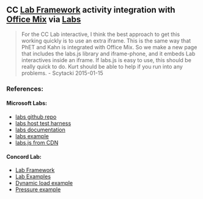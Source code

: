 

## CC [Lab Framework][lab] activity integration with [Office Mix][mix] via [Labs][labs_readme]

> For the CC Lab interactive, I think the best approach to get this
> working quickly is to use an extra iframe. This is the same way that
> PhET and Kahn is integrated with Office Mix. So we make a new page
> that includes the labs.js library and iframe-phone, and it embeds Lab
> interactives inside an iframe. If labs.js is easy to use, this should
> be really quick to do. Kurt should be able to help if you run into any
> problems. - Scytacki 2015-01-15

### References:

#### Microsoft Labs:

* [labs github repo][labs_github]
* [labs host test harness][labs_host]
* [labs documentation][labs_readme]
* [labs example][labs_example]
* [labs.js from CDN][labs_cdn]


#### Concord Lab:

* [Lab Framework][lab]
* [Lab Examples][lab_examples]
* [Dynamic load example][start_empty]
* [Pressure example][pressure]




[mix]: https://mix.office.com/
[labs_github]: https://github.com/OfficeDev/labs.js
[labs_host]: https://labsjs.blob.core.windows.net/sdk/LabsJS-1.0.4/labshost.html
[labs_readme]: https://labsjs.blob.core.windows.net/sdk/LabsJS-1.0.4/labs.html
[labs_example]: https://labsjs.blob.core.windows.net/sdk/LabsJS-1.0.4/labshost.html?lab=https://athenadevapps.cloudapp.net/Quiz/MultipleChoice?PostMessageLabHost
[labs_cdn]: https://az592748.vo.msecnd.net/sdk/LabsJS-1.0.4/labs-1.0.4.js
[lab]: https://github.com/concord-consortium/lab
[lab_examples]: https://github.com/concord-consortium/lab
[pressure]:http://lab.concord.org/embeddable.html#interactives/basic-examples/area-versus-applied-pressure.json
[start_empty]: http://concord-consortium.github.io/lab-examples/pages/03-start-empty.html